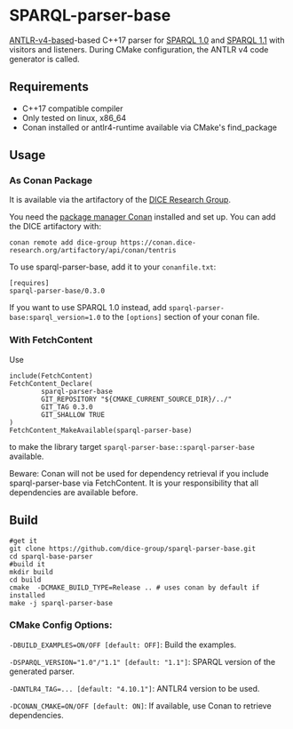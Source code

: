 # SPARQL-parser-base

[ANTLR-v4-based](https://github.com/antlr/antlr4)-based C++17 parser
for [SPARQL 1.0](https://www.w3.org/TR/rdf-sparql-query/) and [SPARQL 1.1](https://www.w3.org/TR/sparql11-overview/)
with visitors and listeners. During CMake configuration, the ANTLR v4 code generator is called. 

## Requirements

- C++17 compatible compiler
- Only tested on linux, x86_64
- Conan installed or antlr4-runtime available via CMake's find_package

## Usage

### As Conan Package

It is available via the artifactory of the [DICE Research Group](https://dice-research.org/).

You need the [package manager Conan](https://conan.io/downloads.html) installed and set up. You can add the DICE
artifactory with:

```shell
conan remote add dice-group https://conan.dice-research.org/artifactory/api/conan/tentris
```

To use sparql-parser-base, add it to your `conanfile.txt`:

```
[requires]
sparql-parser-base/0.3.0 
```

If you want to use SPARQL 1.0 instead, add `sparql-parser-base:sparql_version=1.0` to the `[options]` section of your
conan file.

### With FetchContent

Use

```
include(FetchContent)
FetchContent_Declare(
        sparql-parser-base
        GIT_REPOSITORY "${CMAKE_CURRENT_SOURCE_DIR}/../"
        GIT_TAG 0.3.0
        GIT_SHALLOW TRUE
)
FetchContent_MakeAvailable(sparql-parser-base)
```

to make the library target `sparql-parser-base::sparql-parser-base` available.

Beware: Conan will not be used for dependency retrieval if you include sparql-parser-base via FetchContent. It is your
responsibility that all dependencies are available before.

## Build

```shell
#get it 
git clone https://github.com/dice-group/sparql-parser-base.git
cd sparql-base-parser
#build it
mkdir build
cd build
cmake  -DCMAKE_BUILD_TYPE=Release .. # uses conan by default if installed
make -j sparql-parser-base
```

### CMake Config Options:

`-DBUILD_EXAMPLES=ON/OFF [default: OFF]`: Build the examples.

`-DSPARQL_VERSION="1.0"/"1.1" [default: "1.1"]`: SPARQL version of the generated parser.

`-DANTLR4_TAG=... [default: "4.10.1"]`: ANTLR4 version to be used.

`-DCONAN_CMAKE=ON/OFF [default: ON]`: If available, use Conan to retrieve dependencies.